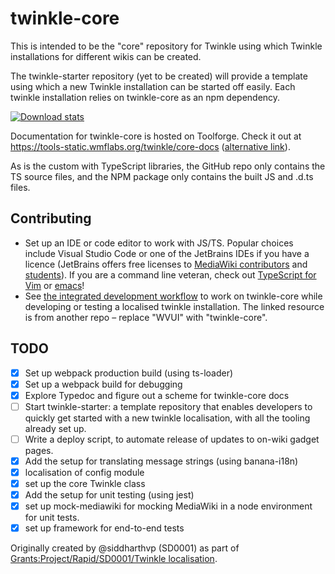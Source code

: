 # twinkle-core

This is intended to be the "core" repository for Twinkle using which Twinkle installations for different wikis can be created.

The twinkle-starter repository (yet to be created) will provide a template using which a new Twinkle installation can be started off easily. Each twinkle installation relies on twinkle-core as an npm dependency.

[![Download stats](https://nodei.co/npm/twinkle-core.png?downloads=true&downloadRank=true)](https://nodei.co/npm/twinkle-core/)

Documentation for twinkle-core is hosted on Toolforge. Check it out at https://tools-static.wmflabs.org/twinkle/core-docs ([alternative link](https://twinkle.toolforge.org/core-docs)).

As is the custom with TypeScript libraries, the GitHub repo only contains the TS source files, and the NPM package only contains the built JS and .d.ts files.

## Contributing

- Set up an IDE or code editor to work with JS/TS. Popular choices include Visual Studio Code or one of the JetBrains IDEs if you have a licence (JetBrains offers free licenses to [MediaWiki contributors](https://www.mediawiki.org/wiki/JetBrains_IDEs) and [students](https://www.jetbrains.com/community/education/#students)). If you are a command line veteran, check out [TypeScript for Vim](https://www.vimfromscratch.com/articles/setting-up-vim-for-typescript/) or [emacs](https://wikemacs.org/wiki/TypeScript)!
- See [the integrated development workflow](https://github.com/wikimedia/wvui#integrated-development-workflow) to work on twinkle-core while developing or testing a localised twinkle installation. The linked resource is from another repo – replace "WVUI" with "twinkle-core".

## TODO

- [x] Set up webpack production build (using ts-loader)
- [x] Set up a webpack build for debugging
- [x] Explore Typedoc and figure out a scheme for twinkle-core docs
- [ ] Start twinkle-starter: a template repository that enables developers to quickly get started with a new twinkle localisation, with all the tooling already set up.
- [ ] Write a deploy script, to automate release of updates to on-wiki gadget pages.
- [x] Add the setup for translating message strings (using banana-i18n)
- [x] localisation of config module
- [x] set up the core Twinkle class
- [x] Add the setup for unit testing (using jest)
- [x] set up mock-mediawiki for mocking MediaWiki in a node environment for unit tests.
- [x] set up framework for end-to-end tests

Originally created by @siddharthvp (SD0001) as part of [Grants:Project/Rapid/SD0001/Twinkle localisation](https://meta.wikimedia.org/wiki/Grants:Project/Rapid/SD0001/Twinkle_localisation).
